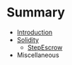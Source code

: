 # Summary

* [Introduction](README.md)
* [Solidity](chapter1.md)
  * [StepEscrow](chapter1/stepescrow.md)
* Miscellaneous

